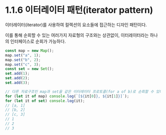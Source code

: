 # 1.1.6 이터레이터 패턴(iterator pattern)

이터레이터(iterator)를 사용하여 컬렉션의 요소들에 접근하는 디자인 패턴이다.

이를 통해 순회할 수 있는 여러가지 자료형의 구조와는 상관없이, 이터레이터라는 하나의 인터페이스로 순회가 가능하다.

```javascript
const map = new Map();
map.set("a", 1);
map.set("b", 2);
map.set("c", 3);
const set = new Set();
set.add(1);
set.add(2);
set.add(3);

// 다른 자료구조인 map과 set을 같은 이터레이터 프로토콜(for a of b)로 순회할 수 있다.
for (let it of map) console.log(`[${it[0]}, ${it[1]}]`);
for (let it of set) console.log(it);
// [a, 1]
// [b, 2]
// [c, 3]
// 1
// 2
// 3
```
